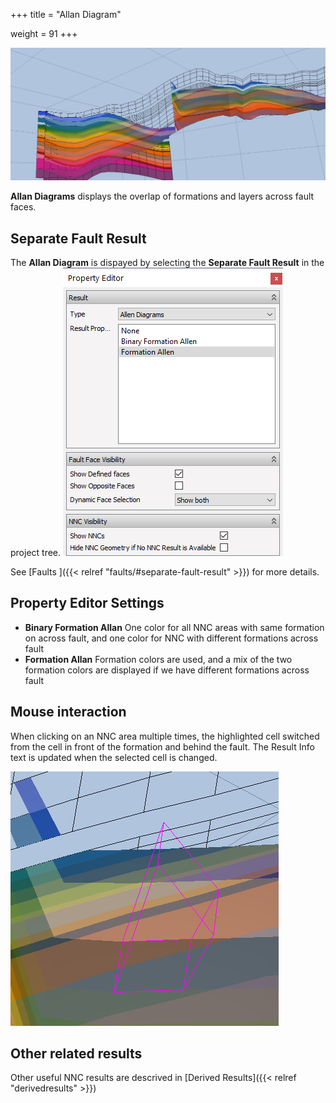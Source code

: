 +++
title = "Allan Diagram"

weight = 91
+++

![](/images/3d-main-window/AllanDiagram.png)

**Allan Diagrams** displays the overlap of formations and layers across fault faces.

## Separate Fault Result

The **Allan Diagram** is dispayed by selecting the **Separate Fault Result** in the project tree. 
![](/images/3d-main-window/AllanDiagramPropertyEditor.png)

See [Faults ]({{< relref "faults/#separate-fault-result" >}}) for more details.

## Property Editor Settings

- **Binary Formation Allan** One color for all NNC areas with same formation on across fault, and one color for NNC with different formations across fault
- **Formation Allan** Formation colors are used, and a mix of the two formation colors are displayed if we have different formations across fault

## Mouse interaction
When clicking on an NNC area multiple times, the highlighted cell switched from the cell in front of the formation and behind the fault. The Result Info text is updated when the selected cell is changed.

![](/images/3d-main-window/AllanDiagramCellHighlight.png)

## Other related results

Other useful NNC results are descrived in [Derived Results]({{< relref "derivedresults" >}}) 